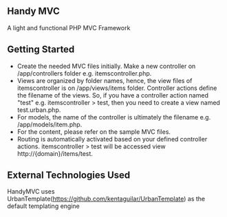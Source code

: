 ## Handy MVC

A light and functional PHP MVC Framework

## Getting Started

- Create the needed MVC files initially. Make a new controller on /app/controllers folder e.g. itemscontroller.php.
- Views are organized by folder names, hence, the view files of itemscontroller is on /app/views/items folder. Controller actions define the filename of the views. So, if you have a controller action named "test" e.g. itemscontroller > test, then you need to create a view named test.urban.php.
- For models, the name of the controller is ultimately the filename e.g. /app/models/item.php.
- For the content, please refer on the sample MVC files.
- Routing is automatically activated based on your defined controller actions. itemscontroller > test will be accessed view http://{domain}/items/test.

## External Technologies Used

HandyMVC uses UrbanTemplate(https://github.com/kentaguilar/UrbanTemplate) as the default templating engine
